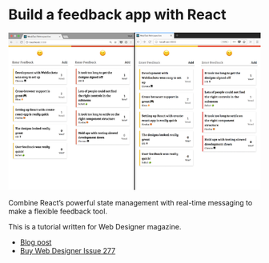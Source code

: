 # Build a feedback app with React

![Example screenshot][example screenshot]

Combine React’s powerful state management with real-time messaging to make a flexible feedback tool.

This is a tutorial written for Web Designer magazine.

- [Blog post][blog post]
- [Buy Web Designer Issue 277][web designer]

[blog post]: http://mattcrouch.github.io/blog/2018/07/feedback-app-react-websocket/
[web designer]: https://www.myfavouritemagazines.co.uk/web-designer-print-back-issues/web-designer-issue-277/
[example screenshot]: screenshot.png
